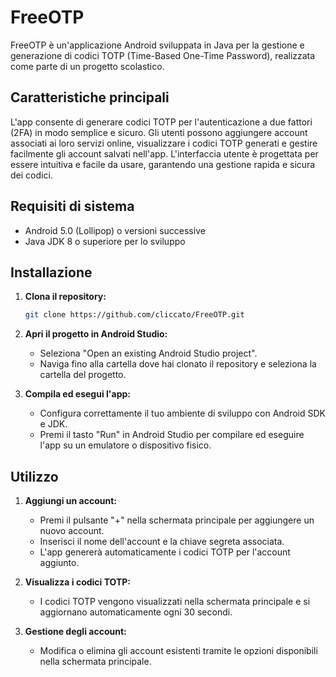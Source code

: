# FreeOTP

FreeOTP è un'applicazione Android sviluppata in Java per la gestione e generazione di codici TOTP (Time-Based One-Time Password), realizzata come parte di un progetto scolastico.

## Caratteristiche principali

L'app consente di generare codici TOTP per l'autenticazione a due fattori (2FA) in modo semplice e sicuro. Gli utenti possono aggiungere account associati ai loro servizi online, visualizzare i codici TOTP generati e gestire facilmente gli account salvati nell'app. L'interfaccia utente è progettata per essere intuitiva e facile da usare, garantendo una gestione rapida e sicura dei codici.

## Requisiti di sistema

- Android 5.0 (Lollipop) o versioni successive
- Java JDK 8 o superiore per lo sviluppo

## Installazione

1. **Clona il repository:**
   ```bash
   git clone https://github.com/cliccato/FreeOTP.git
   ```

2. **Apri il progetto in Android Studio:**
   - Seleziona "Open an existing Android Studio project".
   - Naviga fino alla cartella dove hai clonato il repository e seleziona la cartella del progetto.

3. **Compila ed esegui l'app:**
   - Configura correttamente il tuo ambiente di sviluppo con Android SDK e JDK.
   - Premi il tasto "Run" in Android Studio per compilare ed eseguire l'app su un emulatore o dispositivo fisico.

## Utilizzo

1. **Aggiungi un account:**
   - Premi il pulsante "+" nella schermata principale per aggiungere un nuovo account.
   - Inserisci il nome dell'account e la chiave segreta associata.
   - L'app genererà automaticamente i codici TOTP per l'account aggiunto.

2. **Visualizza i codici TOTP:**
   - I codici TOTP vengono visualizzati nella schermata principale e si aggiornano automaticamente ogni 30 secondi.

3. **Gestione degli account:**
   - Modifica o elimina gli account esistenti tramite le opzioni disponibili nella schermata principale.
